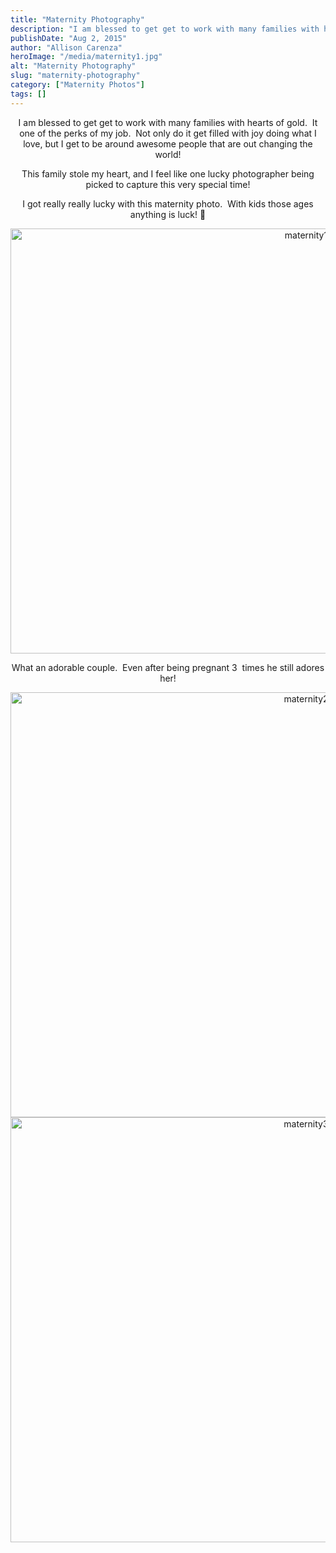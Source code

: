 ```yaml
---
title: "Maternity Photography"
description: "I am blessed to get get to work with many families with hearts of gold.  It one of the perks "
publishDate: "Aug 2, 2015"
author: "Allison Carenza"
heroImage: "/media/maternity1.jpg"
alt: "Maternity Photography"
slug: "maternity-photography"
category: ["Maternity Photos"]
tags: []
---
```


<p style="text-align: center;">I am blessed to get get to work with many families with hearts of gold.  It one of the perks of my job.  Not only do it get filled with joy doing what I love, but I get to be around awesome people that are out changing the world!</p>
<p style="text-align: center;">This family stole my heart, and I feel like one lucky photographer being picked to capture this very special time!</p>
<p style="text-align: center;">
<p style="text-align: center;">I got really really lucky with this maternity photo.  With kids those ages anything is luck! 🙂</p>
<p style="text-align: center;"><img class="aligncenter size-full wp-image-5083" alt="maternity1" src="/media/maternity1.jpg" width="930" height="680" srcset="/media/maternity1.jpg 930w, /media/maternity1-300x219.jpg 300w, /media/maternity1-768x562.jpg 768w" sizes="(max-width: 930px) 100vw, 930px" /></p>
<p style="text-align: center;">What an adorable couple.  Even after being pregnant 3  times he still adores her!</p>
<p style="text-align: center;"><img class="aligncenter size-full wp-image-5084" alt="maternity2" src="/media/maternity2.jpg" width="930" height="680" srcset="/media/maternity2.jpg 930w, /media/maternity2-300x219.jpg 300w, /media/maternity2-768x562.jpg 768w" sizes="(max-width: 930px) 100vw, 930px" /> <img class="aligncenter size-full wp-image-5085" alt="maternity3" src="/media/maternity3.jpg" width="930" height="680" srcset="/media/maternity3.jpg 930w, /media/maternity3-300x219.jpg 300w, /media/maternity3-768x562.jpg 768w" sizes="(max-width: 930px) 100vw, 930px" /></p>
